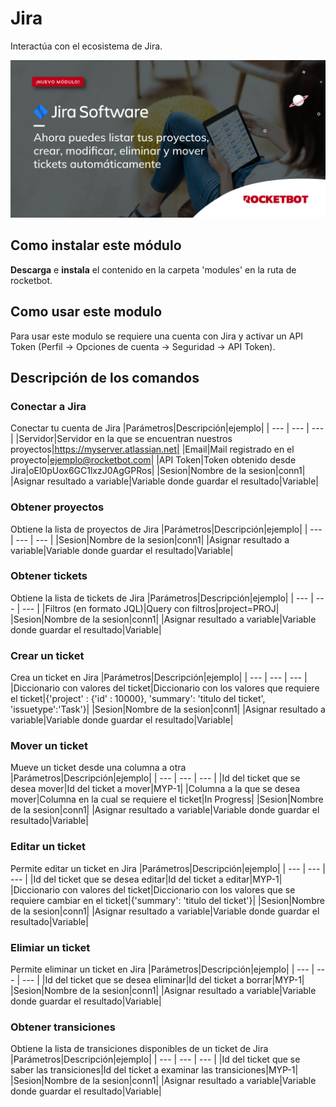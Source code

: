 



# Jira
  
Interactúa con el ecosistema de Jira.  
  
![banner](imgs/Banner_Jira.png)
## Como instalar este módulo
  
__Descarga__ e __instala__ el contenido en la carpeta 'modules' en la ruta de rocketbot.  


## Como usar este modulo
Para usar este modulo se requiere una cuenta con Jira y activar un API Token (Perfil -> Opciones de cuenta ->
Seguridad -> API Token).


## Descripción de los comandos

### Conectar a Jira
  
Conectar tu cuenta de Jira
|Parámetros|Descripción|ejemplo|
| --- | --- | --- |
|Servidor|Servidor en la que se encuentran nuestros proyectos|https://myserver.atlassian.net|
|Email|Mail registrado en el proyecto|ejemplo@rocketbot.com|
|API Token|Token obtenido desde Jira|oEl0pUox6GC1lxzJ0AgGPRos|
|Sesion|Nombre de la sesion|conn1|
|Asignar resultado a variable|Variable donde guardar el resultado|Variable|

### Obtener proyectos
  
Obtiene la lista de proyectos de Jira
|Parámetros|Descripción|ejemplo|
| --- | --- | --- |
|Sesion|Nombre de la sesion|conn1|
|Asignar resultado a variable|Variable donde guardar el resultado|Variable|

### Obtener tickets
  
Obtiene la lista de tickets de Jira
|Parámetros|Descripción|ejemplo|
| --- | --- | --- |
|Filtros (en formato JQL)|Query con filtros|project=PROJ|
|Sesion|Nombre de la sesion|conn1|
|Asignar resultado a variable|Variable donde guardar el resultado|Variable|

### Crear un ticket
  
Crea un ticket en Jira
|Parámetros|Descripción|ejemplo|
| --- | --- | --- |
|Diccionario con valores del ticket|Diccionario con los valores que requiere el ticket|{'project' : {'id' : 10000}, 'summary': 'titulo del ticket', 'issuetype':'Task'}|
|Sesion|Nombre de la sesion|conn1|
|Asignar resultado a variable|Variable donde guardar el resultado|Variable|

### Mover un ticket
  
Mueve un ticket desde una columna a otra
|Parámetros|Descripción|ejemplo|
| --- | --- | --- |
|Id del ticket que se desea mover|Id del ticket a mover|MYP-1|
|Columna a la que se desea mover|Columna en la cual se requiere el ticket|In Progress|
|Sesion|Nombre de la sesion|conn1|
|Asignar resultado a variable|Variable donde guardar el resultado|Variable|

### Editar un ticket
  
Permite editar un ticket en Jira
|Parámetros|Descripción|ejemplo|
| --- | --- | --- |
|Id del ticket que se desea editar|Id del ticket a editar|MYP-1|
|Diccionario con valores del ticket|Diccionario con los valores que se requiere cambiar en el ticket|{'summary': 'titulo del ticket'}|
|Sesion|Nombre de la sesion|conn1|
|Asignar resultado a variable|Variable donde guardar el resultado|Variable|

### Elimiar un ticket
  
Permite eliminar un ticket en Jira
|Parámetros|Descripción|ejemplo|
| --- | --- | --- |
|Id del ticket que se desea eliminar|Id del ticket a borrar|MYP-1|
|Sesion|Nombre de la sesion|conn1|
|Asignar resultado a variable|Variable donde guardar el resultado|Variable|

### Obtener transiciones
  
Obtiene la lista de transiciones disponibles de un ticket de Jira
|Parámetros|Descripción|ejemplo|
| --- | --- | --- |
|Id del ticket que se saber las transiciones|Id del ticket a examinar las transiciones|MYP-1|
|Sesion|Nombre de la sesion|conn1|
|Asignar resultado a variable|Variable donde guardar el resultado|Variable|
